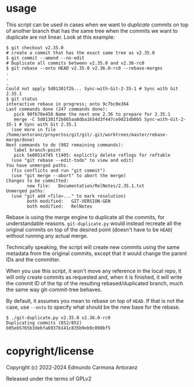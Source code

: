# usage

This script can be used in cases when we want to _duplicate_
commits on top of another branch that has the same tree
when the commits we want to duplicate are not linear.
Look at this example:

```
$ git checkout v2.35.0
# create a commit that has the exact same tree as v2.35.0
$ git commit --amend --no-edit
# Duplicate all commits between v2.35.0 and v2.36-rc0
$ git rebase --onto HEAD v2.35.0 v2.36.0-rc0 --rebase-merges
.
.
.
Could not apply 5d01301f2b... Sync-with-Git-2-35-1 # Sync with Git 2.35.1
$ git status
interactive rebase in progress; onto 9c7bc0e364
Last commands done (247 commands done):
   pick 90fb70e458 Name the next one 2.36 to prepare for 2.35.1
   merge -C 5d01301f2b865aa8dba1654d3f447ce9d21db0b5 Sync-with-Git-2-35-1 # Sync with Git 2.35.1
  (see more in file /home/antoranz/proyectos/git/git/.git/worktrees/master/rebase-merge/done)
Next commands to do (982 remaining commands):
   label branch-point
   pick 5e00514745 t1405: explictly delete reflogs for reftable
  (use "git rebase --edit-todo" to view and edit)
You have unmerged paths.
  (fix conflicts and run "git commit")
  (use "git merge --abort" to abort the merge)
Changes to be committed:
        new file:   Documentation/RelNotes/2.35.1.txt
Unmerged paths:
  (use "git add <file>..." to mark resolution)
        both modified:   GIT-VERSION-GEN
        both modified:   RelNotes
```

Rebase is using the merge engine to duplicate all the commits, for understandable reasons.
`git-duplicate.py` would instead recreate all the original commits on top of the desired
point (doesn't have to be `HEAD`) without running any actual merge.

Technically speaking, the script will create new commits using the same metadata from the
original commits, except that it would change the parent IDs and the committer.

When you use this script, it won't move any reference in the local repo, it will only
create commits as requested and, when it is finished, it will write the commit ID of the
tip of the resulting rebased/duplicated branch, much the same way git-commit-tree behaves.

By default, it assumes you mean to rebase on top of `HEAD`. If that is not the case, use
`--onto` to specify what should be the new base for the rebase.

```
$ ./git-duplicate.py v2.35.0 v2.36.0-rc0
Duplicating commits (852/852)
b05eb5765b3debfa6937b141c835b9eb9c098bf5
```

# copyright/license

Copyright (c) 2022-2024 Edmundo Carmona Antoranz

Released under the terms of GPLv2
